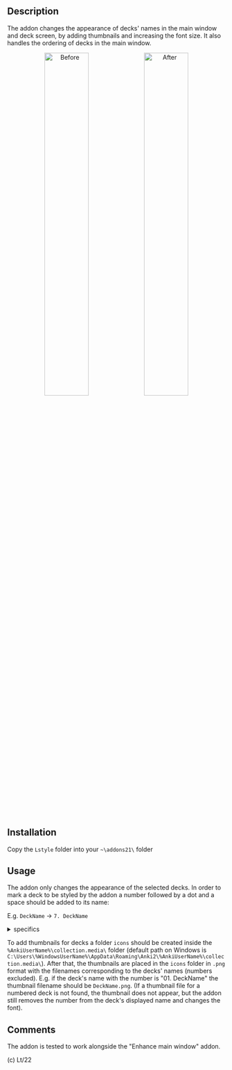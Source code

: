 ## Description

The addon changes the appearance of decks' names in the main window and deck screen, by adding thumbnails and increasing the font size.
It also handles the ordering of decks in the main window.

<p align="middle">
  <img src="https://github.com/Eltaurus-Lt/Lt-Anki-Addons/assets/93875472/b7b2c3c4-af0a-439f-9532-23e4b9c0ba3c" title="Before" style="width:45%">
  <img src="https://github.com/Eltaurus-Lt/Lt-Anki-Addons/assets/93875472/88623baf-5507-4912-a880-bf903a3dff09" title="After" style="width:45%">
</p>

## Installation

Copy the `Lstyle` folder into your `~\addons21\` folder

## Usage

The addon only changes the appearance of the selected decks. In order to mark a deck to be styled by the addon a number followed by a dot and a space should be added to its name:

E.g. `DeckName` → `7. DeckName`
 
<details>
  <summary>specifics</summary> 
The added number will not be displayed after the styling is applied by the addon. It is only there for marking decks as well as for manually rearranging them on the main screen.
Multiple numbers separated by dots can be used, e.g. "04.8.15. ", which is intended for numbering subdecks but is not necessary.
Numbers can be repeated, so in case manual ordering is not a concern, the same number can be used for all decks, e.g. "0.d ".
</details> 

To add thumbnails for decks a folder `icons` should be created inside the `%AnkiUserName%\collection.media\` folder (default path on Windows is `C:\Users\%WindowsUserName%\AppData\Roaming\Anki2\%AnkiUserName%\collection.media\`). After that, the thumbnails are placed in the `icons` folder in `.png` format with the filenames corresponding to the decks' names (numbers excluded).
E.g. if the deck's name with the number is "01. DeckName" the thumbnail filename should be `DeckName.png`.
(If a thumbnail file for a numbered deck is not found, the thumbnail does not appear, but the addon still removes the number from the deck's displayed name and changes the font).

## Comments

The addon is tested to work alongside the "Enhance main window" addon.

(c) Lt/22
